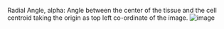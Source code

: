 Radial Angle, alpha: Angle between the center of the tissue and the cell centroid taking the origin as top left co-ordinate of the image.
![image](https://github.com/Kapoorlabs-CAPED/vollseg-napari-trackmate/assets/16645600/d52d2bd7-ee5a-416b-86fa-97e68f8c1255)
